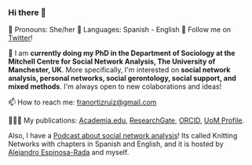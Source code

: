 ### Hi there 👋

🌱 Pronouns: She/her
💬 Languages: Spanish - English 🌻 Follow me on [Twitter](https://twitter.com/FranciscaOrtizR)!

🔭 I am **currently doing my PhD in the Department of Sociology at the Mitchell Centre for Social Network Analysis, The University of Manchester, UK**. More specifically, I'm interested on **social network analysis, personal networks, social gerontology, social support, and mixed methods**. I'm always open to new colaborations and ideas! 

📫 How to reach me: franortizruiz@gmail.com 

👩🏿‍💻 My publications: [Academia.edu](https://manchester.academia.edu/FranciscaOrtiz), [ResearchGate](https://www.researchgate.net/profile/Francisca_Ortiz_Ruiz), [ORCID](https://orcid.org/0000-0001-8538-4688), [UoM Profile](https://www.research.manchester.ac.uk/portal/en/researchers/francisca-ortiz(5417b375-6656-49e5-aacf-084dd8ba1141).html). 

Also, I have a [Podcast about social network analysis](https://knittingnetworks.com)! Its called Knitting Networks with chapters in Spanish and English, and it is hosted by [Alejandro Espinosa-Rada](https://www.research.manchester.ac.uk/portal/alejandro.espinosa.html) and myself.
